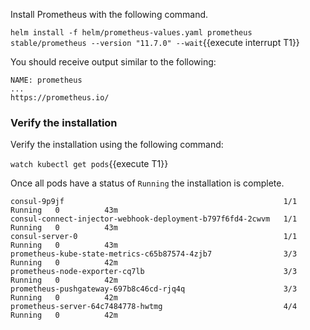 
Install Prometheus with the following command.

`helm install -f helm/prometheus-values.yaml prometheus stable/prometheus --version "11.7.0" --wait`{{execute interrupt T1}}

You should receive output similar to the following:

```plaintext
NAME: prometheus
...
https://prometheus.io/
```

### Verify the installation

Verify the installation using the following command:

`watch kubectl get pods`{{execute T1}}

Once all pods have a status of `Running` the installation is complete.

```plaintext
consul-9p9jf                                                 1/1     Running   0          43m
consul-connect-injector-webhook-deployment-b797f6fd4-2cwvm   1/1     Running   0          43m
consul-server-0                                              1/1     Running   0          43m
prometheus-kube-state-metrics-c65b87574-4zjb7                3/3     Running   0          42m
prometheus-node-exporter-cq7lb                               3/3     Running   0          42m
prometheus-pushgateway-697b8c46cd-rjq4q                      3/3     Running   0          42m
prometheus-server-64c7484778-hwtmg                           4/4     Running   0          42m
```